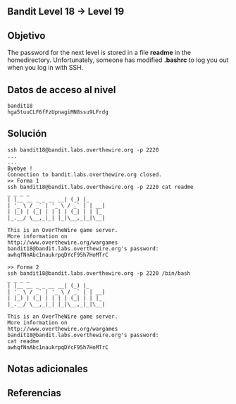 ## Bandit Level 18 → Level 19
## Objetivo
The password for the next level is stored in a file **readme** in the homedirectory. Unfortunately, someone has modified **.bashrc** to log you out when you log in with SSH.
## Datos de acceso al nivel
```
bandit18
hga5tuuCLF6fFzUpnagiMN8ssu9LFrdg
```
## Solución
```
ssh bandit18@bandit.labs.overthewire.org -p 2220
...
...
Byebye !
Connection to bandit.labs.overthewire.org closed.
>> Forma 1
ssh bandit18@bandit.labs.overthewire.org -p 2220 cat readme
_ _ _ _
| |__ __ _ _ __ __| (_) |_
| '_ \ / _` | '_ \ / _` | | __|
| |_) | (_| | | | | (_| | | |_
|_.__/ \__,_|_| |_|\__,_|_|\__|

This is an OverTheWire game server.
More information on
http://www.overthewire.org/wargames
bandit18@bandit.labs.overthewire.org's password:
awhqfNnAbc1naukrpqDYcF95h7HoMTrC

>> Forma 2
ssh bandit18@bandit.labs.overthewire.org -p 2220 /bin/bash
_ _ _ _
| |__ __ _ _ __ __| (_) |_
| '_ \ / _` | '_ \ / _` | | __|
| |_) | (_| | | | | (_| | | |_
|_.__/ \__,_|_| |_|\__,_|_|\__|

This is an OverTheWire game server.
More information on
http://www.overthewire.org/wargames
bandit18@bandit.labs.overthewire.org's password:
cat readme
awhqfNnAbc1naukrpqDYcF95h7HoMTrC
```
## Notas adicionales
## Referencias